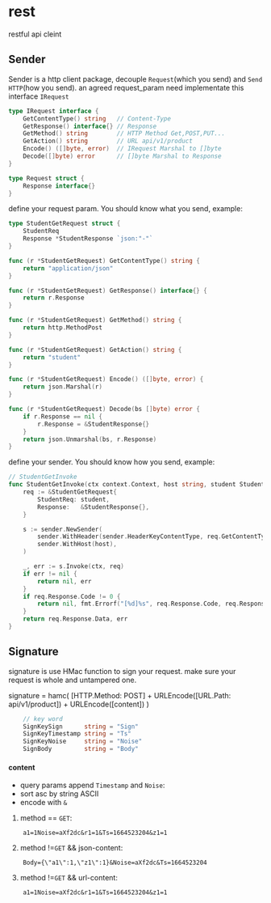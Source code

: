 # rest
restful api cleint

## Sender
Sender is a http client package, decouple `Request`(which you send) and `Send HTTP`(how you send).
an agreed request_param need implementate this interface `IRequest`

```go
type IRequest interface {
	GetContentType() string   // Content-Type
	GetResponse() interface{} // Response
	GetMethod() string        // HTTP Method Get,POST,PUT...
	GetAction() string        // URL api/v1/product
	Encode() ([]byte, error)  // IRequest Marshal to []byte
	Decode([]byte) error      // []byte Marshal to Response
}

type Request struct {
	Response interface{}
}
```

define your request param. You should know what you send, example:

```go
type StudentGetRequest struct {
	StudentReq
	Response *StudentResponse `json:"-"`
}

func (r *StudentGetRequest) GetContentType() string {
	return "application/json"
}

func (r *StudentGetRequest) GetResponse() interface{} {
	return r.Response
}

func (r *StudentGetRequest) GetMethod() string {
	return http.MethodPost
}

func (r *StudentGetRequest) GetAction() string {
	return "student"
}

func (r *StudentGetRequest) Encode() ([]byte, error) {
	return json.Marshal(r)
}

func (r *StudentGetRequest) Decode(bs []byte) error {
	if r.Response == nil {
		r.Response = &StudentResponse{}
	}
	return json.Unmarshal(bs, r.Response)
}

```

define your sender. You should know how you send, example:

```go
// StudentGetInvoke
func StudentGetInvoke(ctx context.Context, host string, student StudentReq) (*Student, error) {
	req := &StudentGetRequest{
		StudentReq: student,
		Response:   &StudentResponse{},
	}

	s := sender.NewSender(
		sender.WithHeader(sender.HeaderKeyContentType, req.GetContentType()),
		sender.WithHost(host),
	)

	_, err := s.Invoke(ctx, req)
	if err != nil {
		return nil, err
	}
	if req.Response.Code != 0 {
		return nil, fmt.Errorf("[%d]%s", req.Response.Code, req.Response.Message)
	}
	return req.Response.Data, err
}
```

## Signature
signature is use HMac function to sign your request.
make sure your request is whole and untampered one.

signature = hamc( [HTTP.Method: POST] + URLEncode([URL.Path: api/v1/product]) + URLEncode([content]) )

``` go
    // key word
	SignKeySign      string = "Sign"
	SignKeyTimestamp string = "Ts"
	SignKeyNoise     string = "Noise"
	SignBody         string = "Body"
```
#### content

+ query params append `Timestamp` and `Noise`:
+ sort asc by string ASCII
+ encode with `&`

1. method == `GET`:
```
    a1=1Noise=aXf2dc&r1=1&Ts=1664523204&z1=1
```
2. method !=`GET` && json-content:
```
    Body={\"a1\":1,\"z1\":1}&Noise=aXf2dc&Ts=1664523204
```
3. method !=`GET` && url-content:
```
    a1=1Noise=aXf2dc&r1=1&Ts=1664523204&z1=1
```